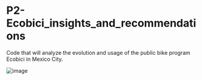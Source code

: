 # P2-Ecobici_insights_and_recommendations
Code that will analyze the evolution and usage of the public bike program Ecobici in Mexico City. 

![image](https://user-images.githubusercontent.com/79372976/125181030-7f45ff00-e1c6-11eb-9b44-b745e8bb0016.png)

